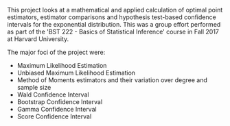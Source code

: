 This project looks at a mathematical and applied calculation of optimal point estimators, estimator comparisons and hypothesis test-based confidence intervals for the exponential distribution. This was a group effort performed as part of the 'BST 222 - Basics of Statistical Inference' course in Fall 2017 at Harvard University.

The major foci of the project were:
- Maximum Likelihood Estimation
- Unbiased Maximum Likelihood Estimation
- Method of Moments estimators and their variation over degree and sample size
- Wald Confidence Interval
- Bootstrap Confidence Interval
- Gamma Confidence Interval
- Score Confidence Interval
